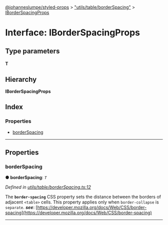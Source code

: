 [@johanneslumpe/styled-props](../README.md) > ["utils/table/borderSpacing"](../modules/_utils_table_borderspacing_.md) > [IBorderSpacingProps](../interfaces/_utils_table_borderspacing_.iborderspacingprops.md)

# Interface: IBorderSpacingProps

## Type parameters
#### T 
## Hierarchy

**IBorderSpacingProps**

## Index

### Properties

* [borderSpacing](_utils_table_borderspacing_.iborderspacingprops.md#borderspacing)

---

## Properties

<a id="borderspacing"></a>

###  borderSpacing

**● borderSpacing**: *`T`*

*Defined in [utils/table/borderSpacing.ts:12](https://github.com/johanneslumpe/styled-props/blob/3abf398/src/utils/table/borderSpacing.ts#L12)*

The **`border-spacing`** CSS property sets the distance between the borders of adjacent `<table>` cells. This property applies only when `border-collapse` is `separate`.
*__see__*: [https://developer.mozilla.org/docs/Web/CSS/border-spacing](https://developer.mozilla.org/docs/Web/CSS/border-spacing)

___

